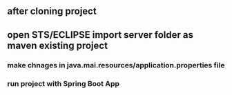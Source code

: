 ## after cloning project
## open STS/ECLIPSE import server folder as maven existing project 
### make chnages in java.mai.resources/application.properties file
### run project with Spring Boot App

